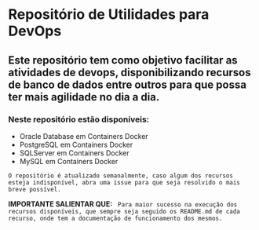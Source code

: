 # Repositório de Utilidades para DevOps

## Este repositório tem como objetivo facilitar as atividades de devops, disponibilizando recursos de banco de dados entre outros para que possa ter mais agilidade no dia a dia.

### Neste repositório estão disponíveis:

* Oracle Database em Containers Docker
* PostgreSQL em Containers Docker
* SQLServer em Containers Docker
* MySQL em Containers Docker

`O repositório é atualizado semanalmente, caso algum dos recursos esteja indisponível, abra uma issue para que seja resolvido o mais breve possível. `

**IMPORTANTE SALIENTAR QUE:** ` Para maior sucesso na execução dos recursos disponíveis, que sempre seja seguido os README.md de cada recurso, onde tem a documentação de funcionamento dos mesmos.`